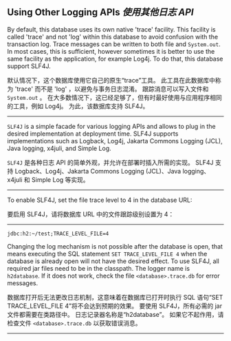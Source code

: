 ## Using Other Logging APIs *使用其他日志 API*

By default, this database uses its own native 'trace' facility.
This facility is called 'trace' and not 'log' within this database to avoid confusion with the transaction log.
Trace messages can be written to both file and `System.out`.
In most cases, this is sufficient, however sometimes it is better to use the same facility as the application, for example Log4j.
To do that, this database support SLF4J.


默认情况下，这个数据库使用它自己的原生“trace”工具。
此工具在此数据库中称为 'trace' 而不是 'log' ，以避免与事务日志混淆。
跟踪消息可以写入文件和 `System.out` 。
在大多数情况下，这已经足够了，但有时最好使用与应用程序相同的工具，例如 Log4j。
为此，该数据库支持 SLF4J。

---

`SLF4J` is a simple facade for various logging APIs and allows to plug in the desired implementation at deployment time.
SLF4J supports implementations such as Logback, Log4j, Jakarta Commons Logging (JCL), Java logging, x4juli, and Simple Log.


`SLF4J` 是各种日志 API 的简单外观，并允许在部署时插入所需的实现。
SLF4J 支持 Logback、Log4j、Jakarta Commons Logging (JCL)、Java logging、x4juli 和 Simple Log 等实现。

---

To enable SLF4J, set the file trace level to 4 in the database URL:


要启用 SLF4J，请将数据库 URL 中的文件跟踪级别设置为 4：

---

`jdbc:h2:~/test;TRACE_LEVEL_FILE=4`

Changing the log mechanism is not possible after the database is open, that means executing the SQL statement `SET TRACE_LEVEL_FILE 4` when the database is already open will not have the desired effect.
To use SLF4J, all required jar files need to be in the classpath.
The logger name is `h2database`.
If it does not work, check the file `<database>.trace.db` for error messages. 


数据库打开后无法更改日志机制，这意味着在数据库已打开时执行 SQL 语句“SET TRACE_LEVEL_FILE 4”将不会达到预期的效果。
要使用 SLF4J，所有必需的 jar 文件都需要在类路径中。
日志记录器名称是“h2database”。
如果它不起作用，请检查文件 `<database>.trace.db` 以获取错误消息。

---
